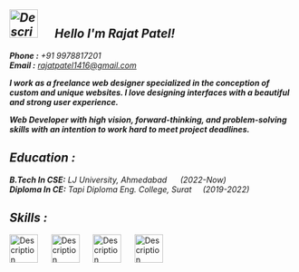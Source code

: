 ## ***<img src="https://github.com/Yarrrr-rajat/Yarrrr-rajat/assets/175085707/c0113118-413b-4d09-a0ca-65d11fd852ac" alt="Description" width="50" height="50" /> &nbsp;&nbsp;&nbsp;&nbsp; Hello I'm Rajat Patel!***  

***Phone :*** *+91 9978817201* <br>
***Email :*** *[rajatpatel1416@gmail.com](mailto:rajatpatel1416@gmail.com)*<br>

***I work as a freelance web designer specialized in the conception of custom and unique websites. I love designing interfaces with a beautiful and strong user experience.***  

***Web Developer with high vision, forward-thinking, and problem-solving skills with an intention to work hard to meet project deadlines.***

## ***Education :***

***B.Tech In CSE:*** *LJ University, Ahmedabad* &nbsp;&nbsp;&nbsp;&nbsp; *(2022-Now)*<br>
***Diploma In CE:*** *Tapi Diploma Eng. College, Surat* &nbsp;&nbsp;&nbsp;&nbsp;*(2019-2022)*

## ***Skills :***
<img src="https://github.com/Yarrrr-rajat/Yarrrr-rajat/assets/175085707/3a912d7f-e6c4-4a8a-984d-71e84b37bcca" alt="Description" width="50" height="50" />
&nbsp;&nbsp;&nbsp;&nbsp;
<img src="https://github.com/Yarrrr-rajat/Yarrrr-rajat/assets/175085707/675225e3-9a97-46d8-8664-c1eab4ecb968" alt="Description" width="50" height="50" />
&nbsp;&nbsp;&nbsp;&nbsp;
<img src="https://github.com/Yarrrr-rajat/Yarrrr-rajat/assets/175085707/d9f8914e-5dab-42c8-badd-977027ea7398" alt="Description" width="50" height="50" />
&nbsp;&nbsp;&nbsp;&nbsp;
<img src="https://github.com/Yarrrr-rajat/Yarrrr-rajat/assets/175085707/b7a5b034-1beb-42ed-a10b-e28de8cbf015" alt="Description" width="50" height="50" />
&nbsp;&nbsp;&nbsp;&nbsp;

